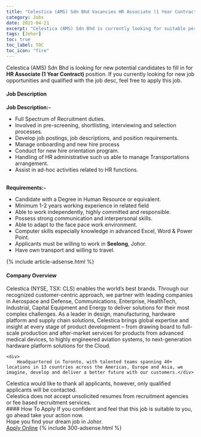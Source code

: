 ```yaml
---
title: "Celestica (AMS) Sdn Bhd Vacancies HR Associate (1 Year Contract)" 
category: Jobs 
date: 2021-04-21 
excerpt: "Celestica (AMS) Sdn Bhd is currently looking for suitable person to fill in the HR Associate (1 Year Contract) which based in Johor" 
tags: [Johor] 
toc: true 
toc_label: TOC 
toc_icon: "fire" 
--- 
```


<p>Celestica (AMS) Sdn Bhd is looking for new potential candidates to fill in for <b>HR Associate (1 Year Contract)</b> position. If you currently looking for new job opportunities and qualified with the job desc, feel free to apply this job.
</p><div><div><h4>Job Description</h4></div><div><div><span><div><div><strong>Job Description:-</strong></div><ul><li>Full Spectrum of Recruitment duties.</li><li>Involved in pre-screening, shortlisting, interviewing and selection processes.</li><li>Develop job postings, job descriptions, and position requirements.</li><li>Manage onboarding and new hire process</li><li>Conduct for new hire orientation program.</li><li>Handling of HR administrative such us able to manage Transportations arrangement.</li><li>Assist in ad-hoc activities related to HR functions.</li></ul><div><strong>&#160;<br>Requirements:-</strong></div><ul><li>Candidate with a Degree in Human Resource or equivalent.</li><li>Minimum 1-2 years working experience in related field</li><li>Able to work independently, highly committed and responsible.</li><li>Possess strong communication and interpersonal skills.</li><li>Able to adapt to the face pace work environment.</li><li>Computer skills especially knowledge in advanced Excel, Word &amp; Power Point.&#160;</li><li>Applicants must be willing to work in <strong>Seelong</strong>, Johor.</li><li>Have own transport and willing to travel.</li></ul></div></span></div></div></div> 
{% include article-adsense.html %} 
<div><div><h4>Company Overview</h4></div><div><div><span><div><div>
	Celestica (NYSE, TSX: CLS) enables the world&#8217;s best brands. Through our recognized customer-centric approach, we partner with leading companies in Aerospace and Defense, Communications, Enterprise, HealthTech, Industrial, Capital Equipment and Energy to deliver solutions for their most complex challenges. As a leader in design, manufacturing, hardware platform and supply chain solutions, Celestica brings global expertise and insight at every stage of product development &#8211; from drawing board to full-scale production and after-market services for products from advanced medical devices, to highly engineered aviation systems, to next-generation hardware platform solutions for the Cloud.
	
	<div>
		Headquartered in Toronto, with talented teams spanning 40+ locations in 13 countries across the Americas, Europe and Asia, we imagine, develop and deliver a better future with our customers.</div>
<div>
		Celestica would like to thank all applicants, however, only qualified applicants will be contacted.</div>
<div>
		Celestica does not accept unsolicited resumes from recruitment agencies or fee based recruitment services.</div>
</div></div></span></div></div></div> 
#### How To Apply 
If you confident and feel that this job is suitable to you, go ahead take your action now. <br/> 
Hope you find your dream job in Johor. <br/> 
<a href="https://www.jobstreet.com.my/en/job/hr-associate-1-year-contract-4544335?jobId=jobstreet-my-job-4544335&" class="btn btn--info" target="_blank" rel="nofollow noopenner">Apply Online</a> 
{% include 300-adsense.html %} 
